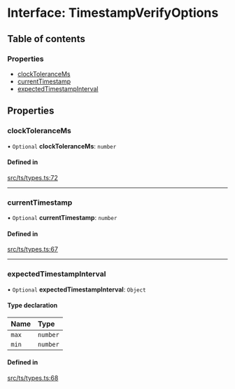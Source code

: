 # Interface: TimestampVerifyOptions

## Table of contents

### Properties

- [clockToleranceMs](TimestampVerifyOptions.md#clocktolerancems)
- [currentTimestamp](TimestampVerifyOptions.md#currenttimestamp)
- [expectedTimestampInterval](TimestampVerifyOptions.md#expectedtimestampinterval)

## Properties

### clockToleranceMs

• `Optional` **clockToleranceMs**: `number`

#### Defined in

[src/ts/types.ts:72](https://gitlab.com/i3-market/code/wp3/t3.2/conflict-resolution/non-repudiation-library/-/blob/a2c335c/src/ts/types.ts#L72)

___

### currentTimestamp

• `Optional` **currentTimestamp**: `number`

#### Defined in

[src/ts/types.ts:67](https://gitlab.com/i3-market/code/wp3/t3.2/conflict-resolution/non-repudiation-library/-/blob/a2c335c/src/ts/types.ts#L67)

___

### expectedTimestampInterval

• `Optional` **expectedTimestampInterval**: `Object`

#### Type declaration

| Name | Type |
| :------ | :------ |
| `max` | `number` |
| `min` | `number` |

#### Defined in

[src/ts/types.ts:68](https://gitlab.com/i3-market/code/wp3/t3.2/conflict-resolution/non-repudiation-library/-/blob/a2c335c/src/ts/types.ts#L68)
